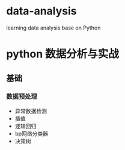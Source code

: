 # data-analysis
learning data analysis base on Python
# python 数据分析与实战
## 基础
### 数据预处理
* 异常数据检测
* 插值
* 逻辑回归
* bp网络分类器
* 决策树

